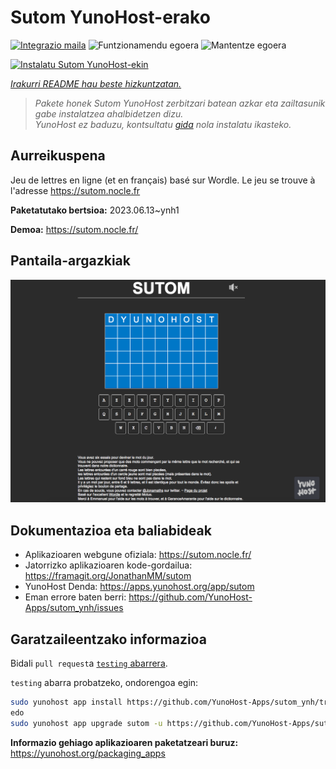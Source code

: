 <!--
Ohart ongi: README hau automatikoki sortu da <https://github.com/YunoHost/apps/tree/master/tools/readme_generator>ri esker
EZ editatu eskuz.
-->

# Sutom YunoHost-erako

[![Integrazio maila](https://apps.yunohost.org/badge/integration/sutom)](https://ci-apps.yunohost.org/ci/apps/sutom/)
![Funtzionamendu egoera](https://apps.yunohost.org/badge/state/sutom)
![Mantentze egoera](https://apps.yunohost.org/badge/maintained/sutom)

[![Instalatu Sutom YunoHost-ekin](https://install-app.yunohost.org/install-with-yunohost.svg)](https://install-app.yunohost.org/?app=sutom)

*[Irakurri README hau beste hizkuntzatan.](./ALL_README.md)*

> *Pakete honek Sutom YunoHost zerbitzari batean azkar eta zailtasunik gabe instalatzea ahalbidetzen dizu.*  
> *YunoHost ez baduzu, kontsultatu [gida](https://yunohost.org/install) nola instalatu ikasteko.*

## Aurreikuspena

Jeu de lettres en ligne (et en français) basé sur Wordle. Le jeu se trouve à l'adresse https://sutom.nocle.fr


**Paketatutako bertsioa:** 2023.06.13~ynh1

**Demoa:** <https://sutom.nocle.fr/>

## Pantaila-argazkiak

![Sutom(r)en pantaila-argazkia](./doc/screenshots/screenshot.png)

## Dokumentazioa eta baliabideak

- Aplikazioaren webgune ofiziala: <https://sutom.nocle.fr/>
- Jatorrizko aplikazioaren kode-gordailua: <https://framagit.org/JonathanMM/sutom>
- YunoHost Denda: <https://apps.yunohost.org/app/sutom>
- Eman errore baten berri: <https://github.com/YunoHost-Apps/sutom_ynh/issues>

## Garatzaileentzako informazioa

Bidali `pull request`a [`testing` abarrera](https://github.com/YunoHost-Apps/sutom_ynh/tree/testing).

`testing` abarra probatzeko, ondorengoa egin:

```bash
sudo yunohost app install https://github.com/YunoHost-Apps/sutom_ynh/tree/testing --debug
edo
sudo yunohost app upgrade sutom -u https://github.com/YunoHost-Apps/sutom_ynh/tree/testing --debug
```

**Informazio gehiago aplikazioaren paketatzeari buruz:** <https://yunohost.org/packaging_apps>
